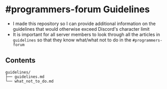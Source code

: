 # #programmers-forum Guidelines

- I made this repository so I can provide additional information on the guidelines that would otherwise exceed Discord's character limit
- It is important for all server members to look through all the articles in `guidelines` so that they know what/what not to do in the `#programmers-forum`

## Contents
```
guidelines/ 
├── guidelines.md 
└── what_not_to_do.md
```